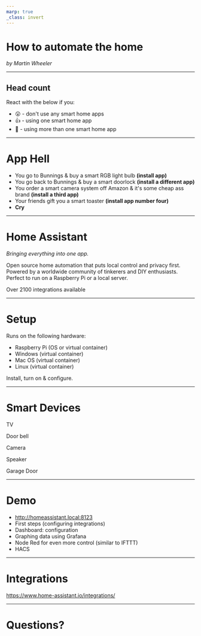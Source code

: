 ```yaml
---
marp: true
_class: invert
---
```


# How to automate the home

_by Martin Wheeler_

---

## Head count

React with the below if you:

- 😮 - don't use any smart home apps
- 👍 - using one smart home app
- 🎉 - using more than one smart home app

---

# App Hell

- You go to Bunnings & buy a smart RGB light bulb **(install app)**
- You go back to Bunnings & buy a smart doorlock **(install a different app)**
- You order a smart camera system off Amazon & it's some cheap ass brand **(install a third app)**
- Your friends gift you a smart toaster **(install app number four)**
- **Cry**

---

# Home Assistant

*Bringing everything into one app.*

Open source home automation that puts local control and privacy first. Powered by a worldwide community of tinkerers and DIY enthusiasts. Perfect to run on a Raspberry Pi or a local server.

Over 2100 integrations available

---

# Setup

Runs on the following hardware:
- Raspberry Pi (OS or virtual container)
- Windows (virtual container)
- Mac OS (virtual container)
- Linux (virtual container)

Install, turn on & configure.

---

# Smart Devices

TV

Door bell

Camera

Speaker

Garage Door

---

# Demo

- http://homeassistant.local:8123
- First steps (configuring integrations)
- Dashboard: configuration
- Graphing data using Grafana
- Node Red for even more control (similar to IFTTT)
- HACS

---

# Integrations

https://www.home-assistant.io/integrations/

---

# Questions?